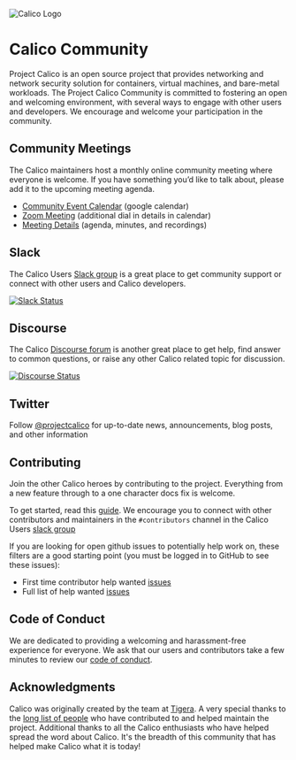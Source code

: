 ![Calico Logo](images/calico-animated.gif)

# Calico Community

Project Calico is an open source project that provides networking and network security solution for containers,
virtual machines, and bare-metal workloads. The Project Calico Community is committed to fostering an open and welcoming
environment, with several ways to engage with other users and developers. We encourage and welcome your participation in
the community.

## Community Meetings
The Calico maintainers host a monthly online community meeting where everyone is welcome. If you have something you’d like to
talk about, please add it to the upcoming meeting agenda.

- [Community Event Calendar](https://calendar.google.com/calendar/embed?src=tigera.io_uunmavdev5ndovf0hc4frtl0i0%40group.calendar.google.com)
  (google calendar)
- [Zoom Meeting](https://zoom.us/j/270294702?pwd=K1dsSEpwUDVPZEozSmJONFNtRXVZUT09) (additional dial in details in calendar)
- [Meeting Details](https://docs.google.com/document/d/1b6-ZS7UmRP_-XDq4XnlaKyb7lW9xbnzJ4mt5JK7ASHY/)
  (agenda, minutes, and recordings)


## Slack
The Calico Users [Slack group](https://slack.projectcalico.org) is a great place to get community support or connect with
other users and Calico developers.

[![Slack Status](https://slack.projectcalico.org/badge.svg)](https://slack.projectcalico.org)

## Discourse

The Calico [Discourse forum](https://discuss.projectcalico.org) is another great place to get help, find answer to common
questions, or raise any other Calico related topic for discussion.

[![Discourse Status](https://img.shields.io/discourse/status.svg?server=https%3A%2F%2Fdiscuss.projectcalico.org)](https://discuss.projectcalico.org)

## Twitter

Follow [@projectcalico](https://twitter.com/projectcalico) for up-to-date news, announcements, blog posts, and
other information

## Contributing

Join the other Calico heroes by contributing to the project. Everything from a new feature through to a one character docs
fix is welcome.

To get started, read this [guide](https://github.com/projectcalico/calico/blob/master/CONTRIBUTING_CODE.md). We encourage you
to connect with other contributors and maintainers in the `#contributors` channel in the Calico Users
[slack group](https://slack.projectcalico.org)

If you are looking for open github issues to potentially help work on, these filters are a good starting point
(you must be logged in to GitHub to see these issues):

* First time contributor help wanted
  [issues](https://github.com/issues?q=is%3Aopen+user%3Aprojectcalico+label%3A%22good+first+issue%22+)
* Full list of help wanted
  [issues](https://github.com/issues?utf8=%E2%9C%93&q=is%3Aopen+user%3Aprojectcalico+label%3A%22help+wanted%22+)

## Code of Conduct

We are dedicated to providing a welcoming and harassment-free experience for everyone. We ask that our users and contributors
take a few minutes to review our [code of conduct](CODE_OF_CONDUCT.md).

## Acknowledgments

Calico was originally created by the team at [Tigera](https://tigera.io). A very special thanks to the
[long list of people](https://github.com/projectcalico/calico/blob/master/AUTHORS.md) who have contributed to and helped
maintain the project. Additional thanks to all the Calico enthusiasts who have helped spread the word about Calico. It's the
breadth of this community that has helped make Calico what it is today!

